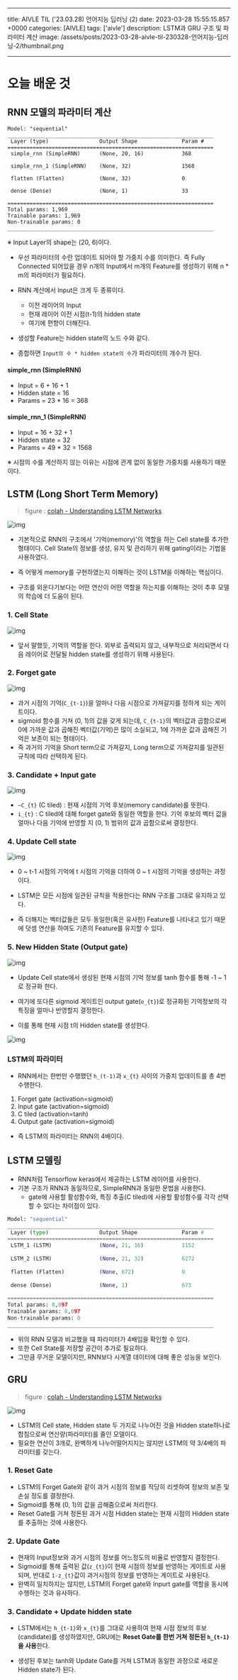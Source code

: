 

---
title: AIVLE TIL ('23.03.28) 언어지능 딥러닝 (2)
date: 2023-03-28 15:55:15.857 +0000
categories: [AIVLE]
tags: ['aivle']
description: LSTM과 GRU 구조 및 파라미터 계산
image: /assets/posts/2023-03-28-aivle-til-230328-언어지능-딥러닝-2/thumbnail.png

---

# 오늘 배운 것

## RNN 모델의 파라미터 계산

```
Model: "sequential"
_________________________________________________________________
 Layer (type)                Output Shape              Param #   
=================================================================
 simple_rnn (SimpleRNN)      (None, 20, 16)            368       
                                                                 
 simple_rnn_1 (SimpleRNN)    (None, 32)                1568      
                                                                 
 flatten (Flatten)           (None, 32)                0         
                                                                 
 dense (Dense)               (None, 1)                 33        
                                                                 
=================================================================
Total params: 1,969
Trainable params: 1,969
Non-trainable params: 0
_________________________________________________________________
```
※ Input Layer의 shape는 (20, 6)이다.


- 우선 파라미터의 수란 업데이트 되어야 할 가중치 수를 의미한다. 즉 Fully Connected 되어있을 경우 n개의 Input에서 m개의 Feature를 생성하기 위해 n * m의 파라미터가 필요하다.


- RNN 계산에서 Input은 크게 두 종류이다.
    - 이전 레이어의 Input
    - 현재 레이어 이전 시점(t-1)의 hidden state
    - 여기에 편향이 더해진다.
- 생성할 Feature는 hidden state의 노드 수와 같다.


- 종합하면 `Input의 수 * hidden state의 수`가 파라미터의 개수가 된다.

#### simple_rnn (SimpleRNN)

- Input = 6 + 16 + 1
- Hidden state = 16
- Params = 23 \* 16  = 368

#### simple_rnn_1 (SimpleRNN)

- Input = 16 + 32 + 1
- Hidden state = 32
- Params = 49 \* 32 = 1568

※ 시점의 수를 계산하지 않는 이유는 시점에 관계 없이 동일한 가중치를 사용하기 때문이다.

## LSTM (Long Short Term Memory)

> figure : [colah - Understanding LSTM Networks](https://colah.github.io/posts/2015-08-Understanding-LSTMs/)

![img](/assets/posts/2023-03-28-aivle-til-230328-언어지능-딥러닝-2/img0.png)

- 기본적으로 RNN의 구조에서 '기억(memory)'의 역할을 하는 Cell state를 추가한 형태이다. Cell State의 정보를 생성, 유지 및 관리하기 위해 gating이라는 기법을 사용하였다.
- 즉 어떻게 memory를 구현하였는지 이해하는 것이 LSTM을 이해하는 핵심이다.


- 구조를 외운다기보다는 어떤 연산이 어떤 역할을 하는지를 이해하는 것이 추후 모델의 학습에 더 도움이 된다.

### 1. Cell State

![img](/assets/posts/2023-03-28-aivle-til-230328-언어지능-딥러닝-2/img1.png)

- 앞서 말했듯, 기억의 역할을 한다. 외부로 출력되지 않고, 내부적으로 처리되면서 다음 레이어로 전달될 hidden state를 생성하기 위해 사용된다.

### 2. Forget gate

![img](/assets/posts/2023-03-28-aivle-til-230328-언어지능-딥러닝-2/img2.png)

- 과거 시점의 기억(`C_{t-1}`)을 얼마나 다음 시점으로 가져갈지를 정하게 되는 게이트이다.
- sigmoid 함수를 거쳐 (0, 1)의 값을 갖게 되는데, `C_{t-1}`의 벡터값과 곱함으로써 0에 가까운 값과 곱해진 벡터값(기억)은 많이 소실되고, 1에 가까운 값과 곱해진 기억은 보존이 되는 형태이다.
- 즉 과거의 기억을 Short term으로 가져갈지, Long term으로 가져갈지를 일관된 규칙에 따라 선택하게 된다.

### 3. Candidate + Input gate

![img](/assets/posts/2023-03-28-aivle-til-230328-언어지능-딥러닝-2/img3.png)

- `~C_{t}` (C tiled) : 현재 시점의 기억 후보(memory candidate)를 뜻한다.
- `i_{t}` : C tiled에 대해 forget gate와 동일한 역할을 한다. 기억 후보의 벡터 값을 얼마나 다음 기억에 반영할 지 (0, 1) 범위의 값과 곱함으로써 결정한다.

### 4. Update Cell state

![img](/assets/posts/2023-03-28-aivle-til-230328-언어지능-딥러닝-2/img4.png)

- 0 ~ t-1 시점의 기억에 t 시점의 기억을 더하여 0 ~ t 시점의 기억을 생성하는 과정이다.


- LSTM은 모든 시점에 일관된 규칙을 적용한다는 RNN 구조를 그대로 유지하고 있다.
- 즉 더해지는 벡터값들은 모두 동일한(혹은 유사한) Feature를 나타내고 있기 때문에 덧셈 연산을 하여도 기존의 Feature를 유지할 수 있다.

### 5. New Hidden State (Output gate)

![img](/assets/posts/2023-03-28-aivle-til-230328-언어지능-딥러닝-2/img5.png)

- Update Cell state에서 생성된 현재 시점의 기억 정보를 tanh 함수를 통해 -1 ~ 1로 정규화 한다.

- 여기에 또다른 sigmoid 게이트인 output gate(`o_{t}`)로 정규화된 기억정보의 각 특징을 얼마나 반영할지 결정한다. 

- 이를 통해 현재 시점 t의 Hidden state를 생성한다.

![img](/assets/posts/2023-03-28-aivle-til-230328-언어지능-딥러닝-2/img6.png)


### LSTM의 파라미터

- RNN에서는 한번만 수행했던 `h_(t-1)`과 `x_{t}` 사이의 가중치 업데이트를 총 4번 수행한다.
1. Forget gate (activation=sigmoid)
2. Input gate (activation=sigmoid)
3. C tiled (activation=tanh)
4. Output gate (activation=sigmoid)
- 즉 LSTM의 파라미터는 RNN의 4배이다.

## LSTM 모델링

- RNN처럼 Tensorflow keras에서 제공하는 LSTM 레이어를 사용한다.
- 기본 구조가 RNN과 동일하므로, SimpleRNN과 동일한 문법을 사용한다.
    - gate에 사용할 활성함수와, 특징 추출(C tiled)에 사용할 활성함수를 각각 선택할 수 있다는 차이점이 있다.
    
```python
Model: "sequential"
_________________________________________________________________
 Layer (type)                Output Shape              Param #   
=================================================================
 LSTM_1 (LSTM)               (None, 21, 16)            1152      
                                                                 
 LSTM_2 (LSTM)               (None, 21, 32)            6272      
                                                                 
 flatten (Flatten)           (None, 672)               0         
                                                                 
 dense (Dense)               (None, 1)                 673       
                                                                 
=================================================================
Total params: 8,097
Trainable params: 8,097
Non-trainable params: 0
_________________________________________________________________
```

- 위의 RNN 모델과 비교했을 때 파라미터가 4배임을 확인할 수 있다.
- 또한 Cell State를 저장할 공간이 추가로 필요하다.
- 그만큼 무거운 모델이지만, RNN보다 시계열 데이터에 대해 좋은 성능을 보인다.

## GRU

> figure : [colah - Understanding LSTM Networks](https://colah.github.io/posts/2015-08-Understanding-LSTMs/)

![img](/assets/posts/2023-03-28-aivle-til-230328-언어지능-딥러닝-2/img7.png)

- LSTM의 Cell state, Hidden state 두 가지로 나누어진 것을 Hidden state하나로 합침으로써 연산량(파라미터)를 줄인 모델이다.
- 필요한 연산이 3개로, 완벽하게 나누어떨어지지는 않지만 LSTM의 약 3/4배의 파라미터를 갖는다.

### 1. Reset Gate

- LSTM의 Forget Gate와 같이 과거 시점의 정보를 적당히 리셋하여 정보의 보존 및 손실 정도를 결정한다.
- Sigmoid를 통해 (0, 1)의 값을 곱해줌으로써 처리한다.
- Reset Gate를 거쳐 정돈된 과거 시점 Hidden state는 현재 시점의 Hidden state를 추출하는 것에 사용한다.

### 2. Update Gate

- 현재의 Input정보와 과거 시점의 정보를 어느정도의 비율로 반영할지 결정한다.
- Sigmoid를 통해 출력된 값(`z_{t}`)이 현재 시점의 정보를 반영하는 게이트로 사용되며, 반대로 `1-z_{t}`값이 과거시점의 정보를 반영하는 게이트로 사용된다.
- 완벽히 일치하지는 않지만, LSTM의 Forget gate와 Inpurt gate를 역할을 동시에 수행하는 것과 유사하다.

### 3. Candidate + Update hidden state

- LSTM에서는 `h_{t-1}`와 `x_{t}`를 그대로 사용하여 현재 시점 정보의 후보(candidate)를 생성하였지만, GRU에는 **Reset Gate를 한번 거쳐 정돈된 `h_{t-1}`을 사용**한다.

- 생성된 후보는 tanh와 Update Gate를 거쳐 LSTM과 동일한 과정으로 새로운 Hidden state가 된다.

        